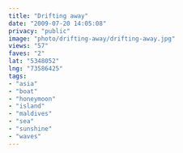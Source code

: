 ```yaml
---
title: "Drifting away"
date: "2009-07-20 14:05:08"
privacy: "public"
image: "photo/drifting-away/drifting-away.jpg"
views: "57"
faves: "2"
lat: "5348052"
lng: "73586425"
tags:
- "asia"
- "boat"
- "honeymoon"
- "island"
- "maldives"
- "sea"
- "sunshine"
- "waves"
---
```

<a href="/photos/2009/07/20/drifting-away" rel="nofollow"></a>

